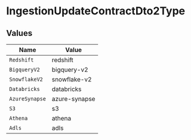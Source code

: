 # IngestionUpdateContractDto2Type


## Values

| Name           | Value          |
| -------------- | -------------- |
| `Redshift`     | redshift       |
| `BigqueryV2`   | bigquery-v2    |
| `SnowflakeV2`  | snowflake-v2   |
| `Databricks`   | databricks     |
| `AzureSynapse` | azure-synapse  |
| `S3`           | s3             |
| `Athena`       | athena         |
| `Adls`         | adls           |